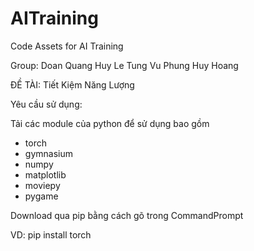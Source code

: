 # AITraining
Code Assets for AI Training

Group:
Doan Quang Huy
Le Tung Vu
Phung Huy Hoang

ĐỀ TÀI: Tiết Kiệm Năng Lượng

Yêu cầu sử dụng:

Tải các module của python để sử dụng bao gồm

- torch
- gymnasium
- numpy
- matplotlib
- moviepy
- pygame

Download qua pip bằng cách gõ trong CommandPrompt

VD: pip install torch
